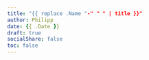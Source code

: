 ```yaml
---
title: "{{ replace .Name "-" " " | title }}"
author: Philipp
date: {{ .Date }}
draft: true
socialShare: false
toc: false
---
```


